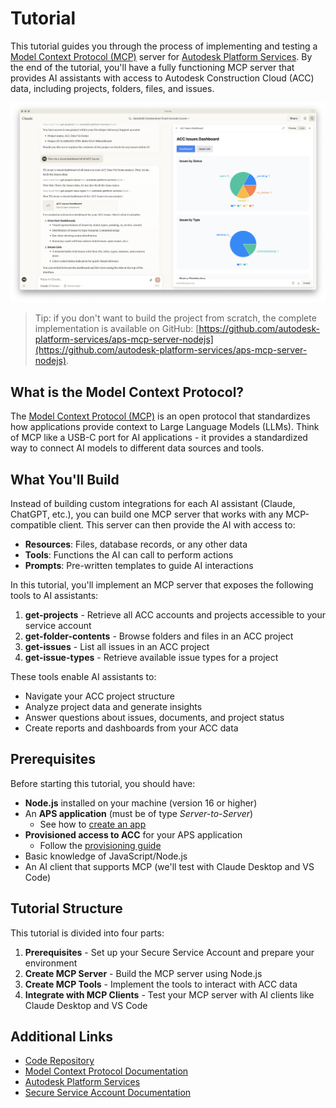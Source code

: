 # Tutorial

This tutorial guides you through the process of implementing and testing a [Model Context Protocol (MCP)](https://modelcontextprotocol.io) server for [Autodesk Platform Services](https://aps.autodesk.com). By the end of the tutorial, you'll have a fully functioning MCP server that provides AI assistants with access to Autodesk Construction Cloud (ACC) data, including projects, folders, files, and issues.

![Screenshot](screenshot.png)

> Tip: if you don't want to build the project from scratch, the complete implementation is available on GitHub: [https://github.com/autodesk-platform-services/aps-mcp-server-nodejs](https://github.com/autodesk-platform-services/aps-mcp-server-nodejs).

## What is the Model Context Protocol?

The [Model Context Protocol (MCP)](https://modelcontextprotocol.io) is an open protocol that standardizes how applications provide context to Large Language Models (LLMs). Think of MCP like a USB-C port for AI applications - it provides a standardized way to connect AI models to different data sources and tools.

## What You'll Build

Instead of building custom integrations for each AI assistant (Claude, ChatGPT, etc.), you can build one MCP server that works with any MCP-compatible client. This server can then provide the AI with access to:

- **Resources**: Files, database records, or any other data
- **Tools**: Functions the AI can call to perform actions
- **Prompts**: Pre-written templates to guide AI interactions

In this tutorial, you'll implement an MCP server that exposes the following tools to AI assistants:

1. **get-projects** - Retrieve all ACC accounts and projects accessible to your service account
2. **get-folder-contents** - Browse folders and files in an ACC project
3. **get-issues** - List all issues in an ACC project
4. **get-issue-types** - Retrieve available issue types for a project

These tools enable AI assistants to:

- Navigate your ACC project structure
- Analyze project data and generate insights
- Answer questions about issues, documents, and project status
- Create reports and dashboards from your ACC data

## Prerequisites

Before starting this tutorial, you should have:

- **Node.js** installed on your machine (version 16 or higher)
- An **APS application** (must be of type _Server-to-Server_)
  - See how to [create an app](https://aps.autodesk.com/en/docs/oauth/v2/tutorials/create-app)
- **Provisioned access to ACC** for your APS application
  - Follow the [provisioning guide](https://get-started.aps.autodesk.com/#provision-access-in-other-products)
- Basic knowledge of JavaScript/Node.js
- An AI client that supports MCP (we'll test with Claude Desktop and VS Code)

## Tutorial Structure

This tutorial is divided into four parts:

1. **Prerequisites** - Set up your Secure Service Account and prepare your environment
2. **Create MCP Server** - Build the MCP server using Node.js
3. **Create MCP Tools** - Implement the tools to interact with ACC data
4. **Integrate with MCP Clients** - Test your MCP server with AI clients like Claude Desktop and VS Code

## Additional Links

- [Code Repository](https://github.com/autodesk-platform-services/aps-mcp-server-nodejs)
- [Model Context Protocol Documentation](https://modelcontextprotocol.io)
- [Autodesk Platform Services](https://aps.autodesk.com)
- [Secure Service Account Documentation](https://aps.autodesk.com/en/docs/ssa/v1/developers_guide/overview/)
